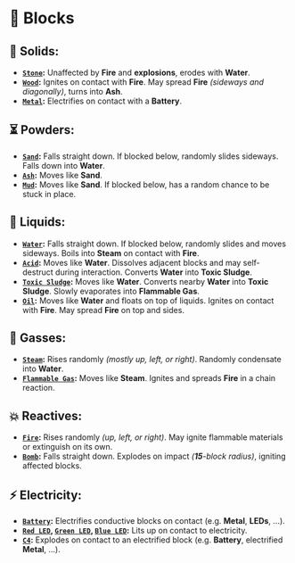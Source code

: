# 🎲 Blocks

## 🧱 Solids:
- **[`Stone`](https://github.com/flmarsou/OpenGL_Sandbox/blob/main/src/block/solid/StoneBlock.cpp):** Unaffected by **Fire** and **explosions**, erodes with **Water**.
- **[`Wood`](https://github.com/flmarsou/OpenGL_Sandbox/blob/main/src/block/solid/WoodBlock.cpp):** Ignites on contact with **Fire**. May spread **Fire** *(sideways and diagonally)*, turns into **Ash**.
- **[`Metal`](https://github.com/flmarsou/OpenGL_Sandbox/blob/main/src/block/solid/MetalBlock.cpp):** Electrifies on contact with a **Battery**.

## ⏳ Powders:
- **[`Sand`](https://github.com/flmarsou/OpenGL_Sandbox/blob/main/src/block/powder/SandBlock.cpp):** Falls straight down. If blocked below, randomly slides sideways. Falls down into **Water**.
- **[`Ash`](https://github.com/flmarsou/OpenGL_Sandbox/blob/main/src/block/powder/AshBlock.cpp):** Moves like **Sand**.
- **[`Mud`](https://github.com/flmarsou/OpenGL_Sandbox/blob/main/src/block/powder/MudBlock.cpp):** Moves like **Sand**. If blocked below, has a random chance to be stuck in place.

## 🌊 Liquids:
- **[`Water`](https://github.com/flmarsou/OpenGL_Sandbox/blob/main/src/block/liquid/WaterBlock.cpp):** Falls straight down. If blocked below, randomly slides and moves sideways. Boils into **Steam** on contact with **Fire**.
- **[`Acid`](https://github.com/flmarsou/OpenGL_Sandbox/blob/main/src/block/liquid/AcidBlock.cpp):** Moves like **Water**. Dissolves adjacent blocks and may self-destruct during interaction. Converts **Water** into **Toxic Sludge**.
- **[`Toxic Sludge`](https://github.com/flmarsou/OpenGL_Sandbox/blob/main/src/block/liquid/ToxicSludgeBlock.cpp):** Moves like **Water**. Converts nearby **Water** into **Toxic Sludge**. Slowly evaporates into **Flammable Gas**.
- **[`Oil`](https://github.com/flmarsou/OpenGL_Sandbox/blob/main/src/block/liquid/OilBlock.cpp):** Moves like **Water** and floats on top of liquids. Ignites on contact with **Fire**. May spread **Fire** on top and sides.

## 💨 Gasses:
- **[`Steam`](https://github.com/flmarsou/OpenGL_Sandbox/blob/main/src/block/gas/SteamBlock.cpp):** Rises randomly *(mostly up, left, or right)*. Randomly condensate into **Water**.
- **[`Flammable Gas`](https://github.com/flmarsou/OpenGL_Sandbox/blob/main/src/block/gas/FlammableGasBlock.cpp):** Moves like **Steam**. Ignites and spreads **Fire** in a chain reaction.

## 💥 Reactives:
- **[`Fire`](https://github.com/flmarsou/OpenGL_Sandbox/blob/main/src/block/reactive/FireBlock.cpp):** Rises randomly *(up, left, or right)*. May ignite flammable materials or extinguish on its own.
- **[`Bomb`](https://github.com/flmarsou/OpenGL_Sandbox/blob/main/src/block/reactive/BombBlock.cpp):** Falls straight down. Explodes on impact *(**15**-block radius)*, igniting affected blocks.

## ⚡ Electricity:
- **[`Battery`](https://github.com/flmarsou/OpenGL_Sandbox/blob/main/src/block/electricity/BatteryBlock.cpp):** Electrifies conductive blocks on contact (e.g. **Metal**, **LEDs**, ...).
- **[`Red LED`](https://github.com/flmarsou/OpenGL_Sandbox/blob/main/src/block/electricity/RedLedBlock.cpp), [`Green LED`](https://github.com/flmarsou/OpenGL_Sandbox/blob/main/src/block/electricity/GreenLedBlock.cpp), [`Blue LED`](https://github.com/flmarsou/OpenGL_Sandbox/blob/main/src/block/electricity/BlueLedBlock.cpp):** Lits up on contact to electricity.
- **[`C4`](https://github.com/flmarsou/OpenGL_Sandbox/blob/main/src/block/electricity/C4Block.cpp):** Explodes on contact to an electrified block (e.g. **Battery**, electrified **Metal**, ...).
